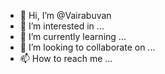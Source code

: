 - 👋 Hi, I’m @Vairabuvan
- 👀 I’m interested in ...
- 🌱 I’m currently learning ...
- 💞️ I’m looking to collaborate on ...
- 📫 How to reach me ...

<!---
Vairabuvan/Vairabuvan is a ✨ special ✨ repository because its `README.md` (this file) appears on your GitHub profile.
You can click the Preview link to take a look at your changes.
--->
